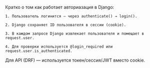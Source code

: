 Кратко о том как работает авториазация в Django:  

    1. Пользователь логинится — через authenticate() → login().  

    2. Django сохраняет ID пользователя в сессии (cookie).  

    3. В каждом запросе Django извлекает пользователя и помещает в request.user.  

    4. Для проверки используется @login_required или request.user.is_authenticated.  

Для API (DRF) — используется токен/сессия/JWT вместо cookie.  
